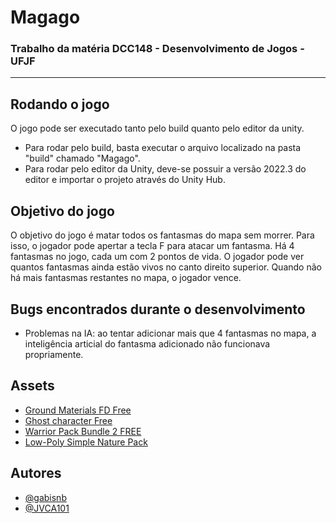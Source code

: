 # Magago
### Trabalho da matéria DCC148 - Desenvolvimento de Jogos - UFJF
---
## Rodando o jogo
O jogo pode ser executado tanto pelo build quanto pelo editor da unity.
- Para rodar pelo build, basta executar o arquivo localizado na pasta "build" chamado "Magago".
- Para rodar pelo editor da Unity, deve-se possuir a versão 2022.3 do editor e importar o projeto através do Unity Hub.
## Objetivo do jogo
O objetivo do jogo é matar todos os fantasmas do mapa sem morrer. Para isso, o jogador pode apertar a tecla F para atacar um fantasma. Há 4 fantasmas no jogo, cada um com 2 pontos de vida.
O jogador pode ver quantos fantasmas ainda estão vivos no canto direito superior. Quando não há mais fantasmas restantes no mapa, o jogador vence.
## Bugs encontrados durante o desenvolvimento
- Problemas na IA: ao tentar adicionar mais que 4 fantasmas no mapa, a inteligência articial do fantasma adicionado não funcionava propriamente.
## Assets
- [Ground Materials FD Free](https://assetstore.unity.com/packages/2d/textures-materials/floors/ground-materials-fd-free-140364)
- [Ghost character Free](https://assetstore.unity.com/packages/3d/characters/creatures/ghost-character-free-267003)
- [Warrior Pack Bundle 2 FREE](https://assetstore.unity.com/packages/3d/animations/warrior-pack-bundle-2-free-42454)
- [Low-Poly Simple Nature Pack](https://assetstore.unity.com/packages/3d/environments/landscapes/low-poly-simple-nature-pack-162153)
## Autores
- [@gabisnb](https://github.com/gabisnb)
- [@JVCA101](https://github.com/JVCA101)